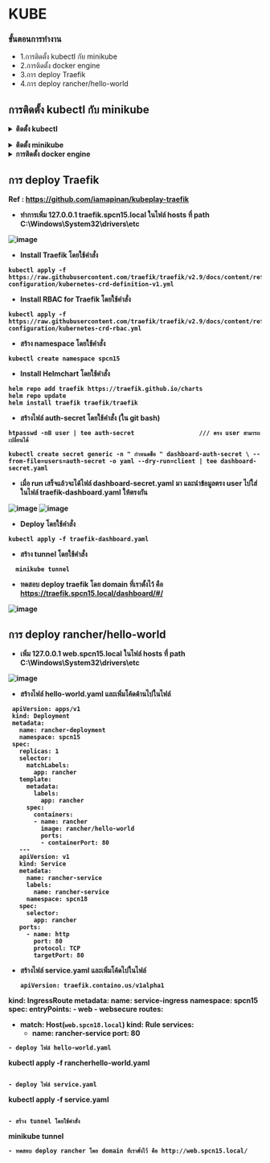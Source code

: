 # KUBE

### ขั้นตอนการทำงาน

- 1.การติดตั้ง kubectl กับ minikube
- 2.การติดตั้ง docker engine
- 3.การ deploy Traefik
- 4.การ deploy rancher/hello-world

##  การติดตั้ง kubectl กับ minikube

<details><summary><b>ติดตั้ง kubectl</summary>

- ทำการโหลด kubectl จาก : https://kubernetes.io/docs/tasks/tools/install-kubectl-windows/ หรือใช้คำสั่ง

```
curl.exe -LO "https://dl.k8s.io/release/v1.26.0/bin/windows/amd64/kubectl.exe"
```

![image](https://user-images.githubusercontent.com/115439255/226182288-9d329324-c461-4839-85d1-0f6b2b0e51db.png)

- เข้าไปสร้าง ที่ไดฟ์ C ชื่อ : kubectl แล้วนำไฟล์ที่โหลดมาเข้าไปไว้ที่โฟลเดอร์ที่เราสร้างไว้และนำ Path ไปเพิ่มใน env

![image](https://user-images.githubusercontent.com/115439255/226182622-213c9a97-e0eb-4213-9077-c3faad8ff717.png)</details>

<details><summary><b>ติดตั้ง minikube</summary>

- ทำการโหลด minikube จาก : https://minikube.sigs.k8s.io/docs/start/ หรือ ใช้คำสั่ง

```
  New-Item -Path 'c:\' -Name 'minikube' -ItemType Directory -Force
  Invoke-WebRequest -OutFile 'c:\minikube\minikube.exe' -Uri 'https://github.com/kubernetes/minikube/releases/latest/download/minikube-windows-amd64.exe' -   UseBasicParsing
```

![image](https://user-images.githubusercontent.com/115439255/226182910-0ef2528f-031f-4350-af89-ce09ab8fd38e.png)

- ทำการติดตั้ง minikube จากนั้นตัว minikube จะสร้าง path ใน env ให้ หรือ ใช้คำสั่ง ดังนี้เพื่อ set path

```
$oldPath = [Environment]::GetEnvironmentVariable('Path', [EnvironmentVariableTarget]::Machine)
if ($oldPath.Split(';') -inotcontains 'C:\minikube'){ `
  [Environment]::SetEnvironmentVariable('Path', $('{0};C:\minikube' -f $oldPath), [EnvironmentVariableTarget]::Machine) `
}
```

- ทดสอบ minikube ใช้งานได้หรือไม่ โดยการพิมพ์คำสั่ง

```
    minikube
```
</details>
  
<details><summary><b>การติดตั้ง docker engine</summary>

Ref : https://docs.docker.com/desktop/install/windows-install/

กดที่ Docker Desktop for Windows

![image](https://user-images.githubusercontent.com/115439255/226183934-e1b3c6e3-50f9-48dc-97b7-3b9341295e06.png)

- ติดตั้งเสร็จแล้วลอง run minikube โดยใช้คำสั่ง
```
minikube start --driver=docker
```

- ผลลัพธ์

![image](https://user-images.githubusercontent.com/115439255/226184268-fda2b321-ca93-4d82-9146-37ff61a68a82.png)</details>

## การ deploy Traefik
Ref : https://github.com/iamapinan/kubeplay-traefik

- ทำการเพิ่ม 127.0.0.1 traefik.spcn15.local ในไฟล์ hosts ที่ path C:\Windows\System32\drivers\etc

![image](https://user-images.githubusercontent.com/115439255/226184683-cb914850-1400-4fa6-bce0-33d6973463e4.png)

- Install Traefik โดยใช้คำสั่ง

```
kubectl apply -f https://raw.githubusercontent.com/traefik/traefik/v2.9/docs/content/reference/dynamic-configuration/kubernetes-crd-definition-v1.yml
```

- Install RBAC for Traefik โดยใช้คำสั่ง
```
kubectl apply -f https://raw.githubusercontent.com/traefik/traefik/v2.9/docs/content/reference/dynamic-configuration/kubernetes-crd-rbac.yml
```

- สร้าง namespace โดยใช้คำสั่ง
```
kubectl create namespace spcn15
```

- Install Helmchart โดยใช้คำสั่ง
```
helm repo add traefik https://traefik.github.io/charts
helm repo update
helm install traefik traefik/traefik
```

- สร้างไฟล์ auth-secret โดยใช้คำสั่ง (ใน git bash)
```
htpasswd -nB user | tee auth-secret                  /// ตรง user สามารถเปลี่ยนได้

```
```
kubectl create secret generic -n " กำหนดชื่อ " dashboard-auth-secret \ --from-file=users=auth-secret -o yaml --dry-run=client | tee dashboard-secret.yaml
```
- เมื่อ run เสร็จแล้วจะได้ไฟล์ dashboard-secret.yaml มา และนำข้อมูลตรง user ไปใส่ในไฟล์ traefik-dashboard.yaml ให้ตรงกัน

![image](https://user-images.githubusercontent.com/115439255/226185679-d1b8412f-b660-4ddd-ad3a-cca8da918397.png)
![image](https://user-images.githubusercontent.com/115439255/226185729-0cfe5332-c8c6-412c-a915-e590f9df2bb0.png)

- Deploy โดยใช้คำสั่ง
```
kubectl apply -f traefik-dashboard.yaml
```

- สร้าง tunnel โดยใช้คำสั่ง
```
  minikube tunnel
```

- ทดสอบ deploy traefik โดย domain ที่เราตั้งไว้ คือ https://traefik.spcn15.local/dashboard/#/

![image](https://user-images.githubusercontent.com/115439255/226185931-ce817b96-c000-4b54-94b1-6b4adf95486d.png)

## การ deploy rancher/hello-world
 
- เพิ่ม 127.0.0.1 web.spcn15.local ในไฟล์ hosts ที่ path C:\Windows\System32\drivers\etc
  
![image](https://user-images.githubusercontent.com/115439255/226186917-f7771f64-9b2b-4138-acf5-a517ee8ea200.png)

- สร้างไฟล์ hello-world.yaml และเพิ่มโค้ดด้านไปในไฟล์
 ``` 
  apiVersion: apps/v1
  kind: Deployment
  metadata:
    name: rancher-deployment
    namespace: spcn15
  spec:
    replicas: 1
    selector:
      matchLabels:
        app: rancher
    template:
      metadata:
        labels:
          app: rancher
      spec:
        containers:
        - name: rancher
          image: rancher/hello-world
          ports:
          - containerPort: 80
    ---
    apiVersion: v1
    kind: Service
    metadata:
      name: rancher-service
      labels:
        name: rancher-service
      namespace: spcn18
    spec:
      selector:
        app: rancher
    ports:
      - name: http
        port: 80
        protocol: TCP
        targetPort: 80
  ```
- สร้างไฟล์ service.yaml และเพิ่มโค้ดไปในไฟล์
   ```
  apiVersion: traefik.containo.us/v1alpha1
kind: IngressRoute
metadata:
  name: service-ingress
  namespace: spcn15
spec:
  entryPoints:
    - web
    - websecure
  routes:
  - match: Host(`web.spcn18.local`)
    kind: Rule
    services:
    - name: rancher-service
      port: 80
  ```
 - deploy ไฟล์ hello-world.yaml
  ```
  kubectl apply -f rancherhello-world.yaml
  ```
  
 - deploy ไฟล์ service.yaml
  ```
  kubectl apply -f service.yaml
  ```
  
 - สร้าง tunnel โดยใช้คำสั่ง
  ```
  minikube tunnel
  ```
 - ทดสอบ deploy rancher โดย domain ที่เราตั้งไว้ คือ http://web.spcn15.local/
